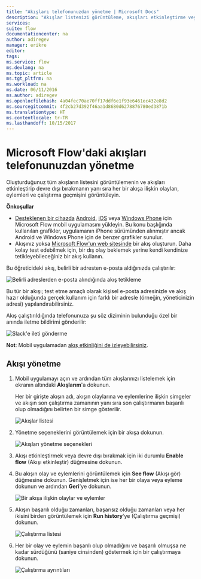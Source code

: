 ```yaml
---
title: "Akışları telefonunuzdan yönetme | Microsoft Docs"
description: "Akışlar listenizi görüntüleme, akışları etkinleştirme veya devre dışı bırakma ve her bir akışa ilişkin olayları, eylemleri ve çalıştırma geçmişini görüntüleme"
services: 
suite: flow
documentationcenter: na
author: adiregev
manager: erikre
editor: 
tags: 
ms.service: flow
ms.devlang: na
ms.topic: article
ms.tgt_pltfrm: na
ms.workload: na
ms.date: 06/11/2016
ms.author: adiregev
ms.openlocfilehash: 4a04fec70ae70ff17ddf6e1f93e6461ec432e8d2
ms.sourcegitcommit: 4f2cb27d392f46aa1d8680d6278876780ed3871b
ms.translationtype: HT
ms.contentlocale: tr-TR
ms.lasthandoff: 10/15/2017
---
```

# <a name="manage-flows-in-microsoft-flow-from-your-phone"></a>Microsoft Flow'daki akışları telefonunuzdan yönetme
Oluşturduğunuz tüm akışların listesini görüntülemenin ve akışları etkinleştirip devre dışı bırakmanın yanı sıra her bir akışa ilişkin olayları, eylemleri ve çalıştırma geçmişini görüntüleyin.

**Önkoşullar**

* [Desteklenen bir cihazda](getting-started.md#use-the-mobile-app) [Android](https://aka.ms/flowmobiledocsandroid), [iOS](https://aka.ms/flowmobiledocsios) veya [Windows Phone](https://aka.ms/flowmobilewindows) için Microsoft Flow mobil uygulamasını yükleyin. Bu konu başlığında kullanılan grafikler, uygulamanın iPhone sürümünden alınmıştır ancak Android ve Windows Phone için de benzer grafikler sunulur.
* Akışınız yoksa [Microsoft Flow'un web sitesinde](https://flow.microsoft.com/) bir akış oluşturun. Daha kolay test edebilmek için, bir dış olay beklemek yerine kendi kendinize tetikleyebileceğiniz bir akış kullanın.

Bu öğreticideki akış, belirli bir adresten e-posta aldığınızda çalıştırılır:

![Belirli adreslerden e-posta alındığında akış tetikleme](./media/mobile-manage-flows/create-trigger.png)

Bu tür bir akışı; test etme amaçlı olarak kişisel e-posta adresinizle ve akış hazır olduğunda gerçek kullanım için farklı bir adresle (örneğin, yöneticinizin adresi) yapılandırabilirsiniz.

Akış çalıştırıldığında telefonunuza şu söz diziminin bulunduğu özel bir anında iletme bildirimi gönderilir:

![Slack'e ileti gönderme](./media/mobile-manage-flows/create-event.png)

**Not**: Mobil uygulamadan [akış etkinliğini de izleyebilirsiniz](mobile-monitor-activity.md).

## <a name="manage-a-flow"></a>Akışı yönetme
1. Mobil uygulamayı açın ve ardından tüm akışlarınızı listelemek için ekranın altındaki **Akışlarım**'a dokunun.
   
    Her bir girişte akışın adı, akışın olaylarına ve eylemlerine ilişkin simgeler ve akışın son çalıştırma zamanının yanı sıra son çalıştırmanın başarılı olup olmadığını belirten bir simge gösterilir.
   
    ![Akışlar listesi](./media/mobile-manage-flows/flow-list.png)
2. Yönetme seçeneklerini görüntülemek için bir akışa dokunun.
   
    ![Akışları yönetme seçenekleri](./media/mobile-manage-flows/flow-details.png)
3. Akışı etkinleştirmek veya devre dışı bırakmak için iki durumlu **Enable flow** (Akışı etkinleştir) düğmesine dokunun.
4. Bu akışın olay ve eylemlerini görüntülemek için **See flow** (Akışı gör) düğmesine dokunun. Genişletmek için ise her bir olaya veya eyleme dokunun ve ardından **Geri**'ye dokunun.
   
    ![Bir akışa ilişkin olaylar ve eylemler](./media/mobile-manage-flows/flow-event-action.png)
5. Akışın başarılı olduğu zamanları, başarısız olduğu zamanları veya her ikisini birden görüntülemek için **Run history**'ye (Çalıştırma geçmişi) dokunun.
   
    ![Çalıştırma listesi](./media/mobile-manage-flows/history-mixed.png)
6. Her bir olay ve eylemin başarılı olup olmadığını ve başarılı olmuşsa ne kadar sürdüğünü (saniye cinsinden) göstermek için bir çalıştırmaya dokunun.
   
    ![Çalıştırma ayrıntıları](./media/mobile-manage-flows/flow-run.png)


